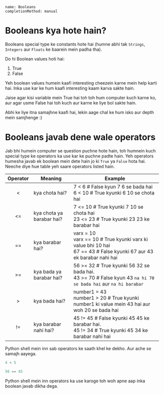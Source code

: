 ```ngMeta
name: Booleans
completionMethod: manual
```

# Booleans kya hote hain?

Booleans special type ke constants hote hai (humne abhi tak `Strings`, `Integers` aur `Floats` ke baarein mein padha tha).

Do hi Boolean values hoti hai:

1. True 
2. False

Yeh boolean values humein kaafi interesting cheezein karne mein help karti hai. Inka use kar ke hum kaafi interesting kaam karva sakte hain. 

Jaise agar kisi variable mein True hai toh toh hum computer kuch karne ko, aur agar usme False hai toh kuch aur karne ke liye bol sakte hain.

Abhi ke liye itna samajhne kaafi hai, lekin aage chal ke hum isko aur depth mein samjhenge :)

# Booleans javab dene wale operators

Jab bhi humein computer se question puchne hote hain, toh humnein kuch special type ke operators ka use kar ke puchne padte hain. Yeh operators humesha javab ek boolean mein dete hain jo ki `True` ya `False` hota hai. Neeche diye hue table yeh saare operators listed hain.

| **Operator** | **Meaning**               | **Example**                                                                                                                 |
|:------------:|---------------------------|-----------------------------------------------------------------------------------------------------------------------------|
| <            | kya chota hai?            | 7 < 6 # False kyun 7 6 se bada hai <br> 6 < 10 # True kyunki 6 10 se chota hai                                              |
| <=           | kya chota ya barabar hai? | 7 <= 10 # True kyunki 7 10 se chota hai <br> 23 <= 23 # True kyunki 23 23 ke barabar hai                                    |
| ==           | kya barabar hai?          | varx = 10 <br> varx == 10 # True kyunki varx ki value bhi 10 hai <br> 67 == 43 # False kyunki 67 aur 43 ek barabar nahi hai |
| >=           | kya bada ya barabar hai?  | 56 >= 32 # True kyunki 56 32 se bada hai. <br> 43 >= 70 # False kyun 43 `na hi 70 se bada hai` aur `na hi barabar`          |
| >            | kya bada hai?             | number1 = 43 <br> number1 > 20 # True kyunki number1 ki value mein 43 hai aur woh 20 se bada hai                            |
| !=           | kya barabar nahi hai?     | 45 != 45 # False kyunki 45 45 ke barabar hai. <br> 45 != 34 # True kyunki 45 34 ke barabar nahi hai                         |

Python shell mein inn sab operators ke saath khel ke dekho. Aur ache se samajh aayega.

```python
4 < 5
```

```python
56 == 45
```

Python shell mein inn operators ka use karoge toh woh apne aap inka boolean javab dikha dega.